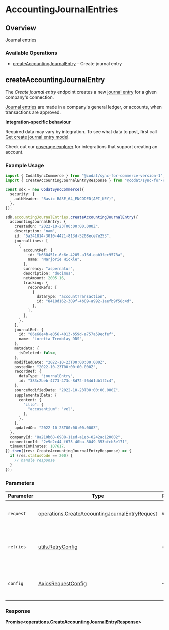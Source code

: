 # AccountingJournalEntries

## Overview

Journal entries

### Available Operations

* [createAccountingJournalEntry](#createaccountingjournalentry) - Create journal entry

## createAccountingJournalEntry

The *Create journal entry* endpoint creates a new [journal entry](https://docs.codat.io/accounting-api#/schemas/JournalEntry) for a given company's connection.

[Journal entries](https://docs.codat.io/accounting-api#/schemas/JournalEntry) are  made in a company's general ledger, or accounts, when transactions are approved.

**Integration-specific behaviour**

Required data may vary by integration. To see what data to post, first call [Get create journal entry model](https://docs.codat.io/accounting-api#/operations/get-create-journalEntries-model).

Check out our [coverage explorer](https://knowledge.codat.io/supported-features/accounting?view=tab-by-data-type&dataType=journalEntries) for integrations that support creating an account.


### Example Usage

```typescript
import { CodatSyncCommerce } from "@codat/sync-for-commerce-version-1";
import { CreateAccountingJournalEntryResponse } from "@codat/sync-for-commerce-version-1/dist/sdk/models/operations";

const sdk = new CodatSyncCommerce({
  security: {
    authHeader: "Basic BASE_64_ENCODED(API_KEY)",
  },
});

sdk.accountingJournalEntries.createAccountingJournalEntry({
  accountingJournalEntry: {
    createdOn: "2022-10-23T00:00:00.000Z",
    description: "nam",
    id: "5a341814-3010-4421-813d-5208ece7e253",
    journalLines: [
      {
        accountRef: {
          id: "b668451c-6c6e-4205-a16d-eab3fec9578a",
          name: "Marjorie Hickle",
        },
        currency: "aspernatur",
        description: "ducimus",
        netAmount: 2005.16,
        tracking: {
          recordRefs: [
            {
              dataType: "accountTransaction",
              id: "8418d162-309f-4b09-a992-1aefb9f58c4d",
            },
          ],
        },
      },
    ],
    journalRef: {
      id: "86e68e4b-e056-4013-b59d-a757a59ecfef",
      name: "Loretta Tremblay DDS",
    },
    metadata: {
      isDeleted: false,
    },
    modifiedDate: "2022-10-23T00:00:00.000Z",
    postedOn: "2022-10-23T00:00:00.000Z",
    recordRef: {
      dataType: "journalEntry",
      id: "383c2beb-4773-473c-8d72-f64d1db1f2c4",
    },
    sourceModifiedDate: "2022-10-23T00:00:00.000Z",
    supplementalData: {
      content: {
        "illo": {
          "accusantium": "vel",
        },
      },
    },
    updatedOn: "2022-10-23T00:00:00.000Z",
  },
  companyId: "8a210b68-6988-11ed-a1eb-0242ac120002",
  connectionId: "2e9d2c44-f675-40ba-8049-353bfcb5e171",
  timeoutInMinutes: 107617,
}).then((res: CreateAccountingJournalEntryResponse) => {
  if (res.statusCode == 200) {
    // handle response
  }
});
```

### Parameters

| Parameter                                                                                                        | Type                                                                                                             | Required                                                                                                         | Description                                                                                                      |
| ---------------------------------------------------------------------------------------------------------------- | ---------------------------------------------------------------------------------------------------------------- | ---------------------------------------------------------------------------------------------------------------- | ---------------------------------------------------------------------------------------------------------------- |
| `request`                                                                                                        | [operations.CreateAccountingJournalEntryRequest](../../models/operations/createaccountingjournalentryrequest.md) | :heavy_check_mark:                                                                                               | The request object to use for the request.                                                                       |
| `retries`                                                                                                        | [utils.RetryConfig](../../models/utils/retryconfig.md)                                                           | :heavy_minus_sign:                                                                                               | Configuration to override the default retry behavior of the client.                                              |
| `config`                                                                                                         | [AxiosRequestConfig](https://axios-http.com/docs/req_config)                                                     | :heavy_minus_sign:                                                                                               | Available config options for making requests.                                                                    |


### Response

**Promise<[operations.CreateAccountingJournalEntryResponse](../../models/operations/createaccountingjournalentryresponse.md)>**


